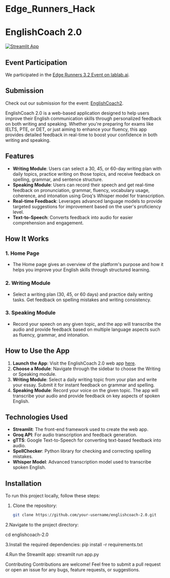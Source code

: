 # Edge_Runners_Hack


# EnglishCoach 2.0

[![Streamlit App](https://englishcoach2.streamlit.app/)](https://englishcoach2.streamlit.app/)

## Event Participation

We participated in the [Edge Runners 3.2 Event on lablab.ai](https://lablab.ai/event/edge-runners-3-point-2).

## Submission

Check out our submission for the event: [EnglishCoach2](https://lablab.ai/event/edge-runners-3-point-2/botbuilders/englishcoach2).


EnglishCoach 2.0 is a web-based application designed to help users improve their English communication skills through personalized feedback on both writing and speaking. Whether you're preparing for exams like IELTS, PTE, or DET, or just aiming to enhance your fluency, this app provides detailed feedback in real-time to boost your confidence in both writing and speaking.

## Features

- **Writing Module**: Users can select a 30, 45, or 60-day writing plan with daily topics, practice writing on those topics, and receive feedback on spelling, grammar, and sentence structure.
- **Speaking Module**: Users can record their speech and get real-time feedback on pronunciation, grammar, fluency, vocabulary usage, coherence, and intonation using Groq's Whisper model for transcription.
- **Real-time Feedback**: Leverages advanced language models to provide targeted suggestions for improvement based on the user's proficiency level.
- **Text-to-Speech**: Converts feedback into audio for easier comprehension and engagement.

## How It Works

### 1. Home Page
- The Home page gives an overview of the platform's purpose and how it helps you improve your English skills through structured learning.

### 2. Writing Module
- Select a writing plan (30, 45, or 60 days) and practice daily writing tasks. Get feedback on spelling mistakes and writing consistency.

### 3. Speaking Module
- Record your speech on any given topic, and the app will transcribe the audio and provide feedback based on multiple language aspects such as fluency, grammar, and intonation.

## How to Use the App

1. **Launch the App**: Visit the EnglishCoach 2.0 web app [here](https://englishcoach2.streamlit.app/).
2. **Choose a Module**: Navigate through the sidebar to choose the Writing or Speaking module.
3. **Writing Module**: Select a daily writing topic from your plan and write your essay. Submit it for instant feedback on grammar and spelling.
4. **Speaking Module**: Record your voice on the given topic. The app will transcribe your audio and provide feedback on key aspects of spoken English.

## Technologies Used

- **Streamlit**: The front-end framework used to create the web app.
- **Groq API**: For audio transcription and feedback generation.
- **gTTS**: Google Text-to-Speech for converting text-based feedback into audio.
- **SpellChecker**: Python library for checking and correcting spelling mistakes.
- **Whisper Model**: Advanced transcription model used to transcribe spoken English.
  
## Installation

To run this project locally, follow these steps:

1. Clone the repository:
   ```bash
   git clone https://github.com/your-username/englishcoach-2.0.git
   
2.Navigate to the project directory:

   cd englishcoach-2.0

3.Install the required dependencies:
     pip install -r requirements.txt

4.Run the Streamlit app:
streamlit run app.py

Contributing
Contributions are welcome! Feel free to submit a pull request or open an issue for any bugs, feature requests, or suggestions.








